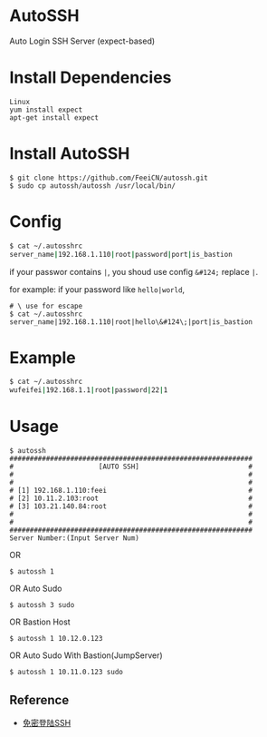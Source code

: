 # AutoSSH
Auto Login SSH Server (expect-based)

# Install Dependencies
```
Linux
yum install expect
apt-get install expect
```

# Install AutoSSH

```
$ git clone https://github.com/FeeiCN/autossh.git
$ sudo cp autossh/autossh /usr/local/bin/
```

# Config

```bash
$ cat ~/.autosshrc
server_name|192.168.1.110|root|password|port|is_bastion

```

if your passwor contains `|`, you shoud use config `&#124;` replace `|`.

for example: if your password like `hello|world`,
```
# \ use for escape
$ cat ~/.autosshrc
server_name|192.168.1.110|root|hello\&#124\;|port|is_bastion
```

# Example
```bash
$ cat ~/.autosshrc
wufeifei|192.168.1.1|root|password|22|1
```


# Usage

```
$ autossh
############################################################
#                     [AUTO SSH]                           #
#                                                          #
#                                                          #
# [1] 192.168.1.110:feei                                   #
# [2] 10.11.2.103:root                                     #
# [3] 103.21.140.84:root                                   #
#                                                          #
#                                                          #
############################################################
Server Number:(Input Server Num)
```

OR

```
$ autossh 1
```

OR Auto Sudo

```
$ autossh 3 sudo
```

OR Bastion Host

```
$ autossh 1 10.12.0.123
```

OR Auto Sudo With Bastion(JumpServer)

```
$ autossh 1 10.11.0.123 sudo
```

## Reference

- [免密登陆SSH](http://feei.cn/免密登陆SSH)

